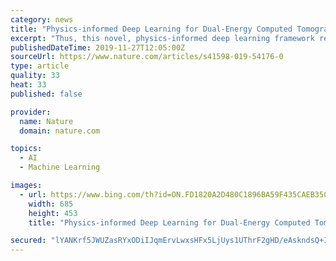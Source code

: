 ```yaml
---
category: news
title: "Physics-informed Deep Learning for Dual-Energy Computed Tomography Image Processing"
excerpt: "Thus, this novel, physics-informed deep learning framework represents a superior approach over the traditional material decomposition process, both on objective (i.e. reduced error rate) and subjective (i.e. visual inspection) scales. In addition to their potential for improved image quality, deep learning pipelines allow for accelerated ..."
publishedDateTime: 2019-11-27T12:05:00Z
sourceUrl: https://www.nature.com/articles/s41598-019-54176-0
type: article
quality: 33
heat: 33
published: false

provider:
  name: Nature
  domain: nature.com

topics:
  - AI
  - Machine Learning

images:
  - url: https://www.bing.com/th?id=ON.FD1820A2D480C1896BA59F435CAEB35C
    width: 685
    height: 453
    title: "Physics-informed Deep Learning for Dual-Energy Computed Tomography Image Processing"

secured: "lYANKrf5JWUZasRYxODiIJqmErvLwxsHFx5LjUys1UThrF2gHD/eAskndsQ+Iohx5R/4j0eEorHwrnq23QO/KX3UEpiy1P6qGneE7fmYgvNkZZYLZDuaKlPUgFcNM2fPsae8wrPShRuLSe6gl8NQxXI7L4FqZY5unG9aqwY/EOvAxva8mHp4up+4h3s/tBuYSVxNpCSD7xpBPrMIjWirtJd9fCMK6dNsR+YQ43NiaEt1t5QzUr5qjtLyDnkWyi6f+X4VboanIHYQqGkeo88Wbg==;WVCLMIPaVWgegvVsOFa9FA=="
---
```


